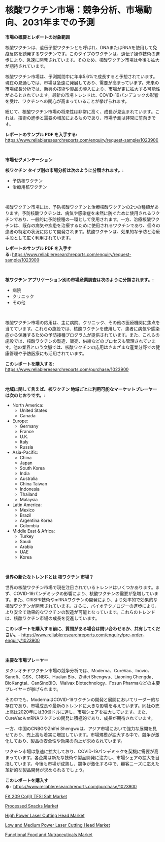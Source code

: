 <p><h1>核酸ワクチン市場：競争分析、市場動向、2031年までの予測</h1></p><p><strong>市場の概要とレポートの対象範囲</strong></p>
<p><p>核酸ワクチンは、遺伝子型ワクチンとも呼ばれ、DNAまたはRNAを使用して免疫反応を誘発するワクチンです。このタイプのワクチンは、遺伝子操作技術の進歩により、急速に開発されています。そのため、核酸ワクチン市場は今後も拡大が期待されています。 </p><p>核酸ワクチン市場は、予測期間中に年率5.6%で成長すると予想されています。現在の見通しでは、市場は急速に発展しており、需要が高まっています。未来の市場成長分析では、新興の技術や製品の導入により、市場が更に拡大する可能性があるとされています。最新の市場トレンドは、COVID-19パンデミックの影響を受け、ワクチンへの関心が高まっていることが挙げられます。 </p><p>総じて、核酸ワクチン市場の将来性は非常に高く、成長が見込まれています。これは、技術の進歩と需要の増加によるものであり、市場予測は非常に前向きです。</p></p>
<p><strong>レポートのサンプル PDF を入手する:</strong> <a href="https://www.reliableresearchreports.com/enquiry/request-sample/1023900">https://www.reliableresearchreports.com/enquiry/request-sample/1023900</a></p>
<p>&nbsp;</p>
<p><strong>市場セグメンテーション</strong></p>
<p><strong>核ワクチン タイプ別の市場分析は次のように分類されます。:</strong></p>
<p><ul><li>予防核ワクチン</li><li>治療用核ワクチン</li></ul></p>
<p>&nbsp;</p>
<p><p>核酸ワクチン市場には、予防核酸ワクチンと治療核酸ワクチンの2つの種類があります。予防核酸ワクチンは、病気や感染症を未然に防ぐために使用されるワクチンであり、一般的に予防接種の一環として使用されます。一方、治療核酸ワクチンは、既存の病気や疾患を治療するために使用されるワクチンであり、個々の患者の特定の状況に応じて開発されます。核酸ワクチンは、効果的な予防と治療手段として広く利用されています。</p></p>
<p><strong>レポートのサンプル PDF を入手する:</strong>&nbsp;<a href="https://www.reliableresearchreports.com/enquiry/request-sample/1023900">https://www.reliableresearchreports.com/enquiry/request-sample/1023900</a></p>
<p>&nbsp;</p>
<p><strong> 核ワクチン アプリケーション別の市場産業調査は次のように分類されます。:</strong></p>
<p><ul><li>病院</li><li>クリニック</li><li>その他</li></ul></p>
<p>&nbsp;</p>
<p><p>核酸ワクチン市場の応用は、主に病院、クリニック、その他の医療機関に焦点を当てています。これらの施設では、核酸ワクチンを使用して、患者に病気や感染症から保護するための予防接種プログラムが提供されています。また、これらの施設では、核酸ワクチンの製造、販売、供給などのプロセスも管理されています。他の業界という文脈では、核酸ワクチンの応用はさまざまな産業分野での健康管理や予防医療にも活用されています。</p></p>
<p><strong>このレポートを購入する:</strong>&nbsp; <a href="https://www.reliableresearchreports.com/purchase/1023900">https://www.reliableresearchreports.com/purchase/1023900</a></p>
<p>&nbsp;</p>
<p><strong>地域に関して言えば、核ワクチン 地域ごとに利用可能なマーケットプレーヤーは次のとおりです。:</strong></p>
<p><ul>
    <li>
        North America:
        <ul>
            <li>United States</li>
            <li>Canada</li>
        </ul>
    </li>
    <li>
        Europe:
        <ul>
            <li>Germany</li>
            <li>France</li>
            <li>U.K.</li>
            <li>Italy</li>
            <li>Russia</li>
        </ul>
    </li>
    <li>
        Asia-Pacific:
        <ul>
            <li>China</li>
            <li>Japan</li>
            <li>South Korea</li>
            <li>India</li>
            <li>Australia</li>
            <li>China Taiwan</li>
            <li>Indonesia</li>
            <li>Thailand</li>
            <li>Malaysia</li>
        </ul>
    </li>
    <li>
        Latin America:
        <ul>
            <li>Mexico</li>
            <li>Brazil</li>
            <li>Argentina Korea</li>
            <li>Colombia</li>
        </ul>
    </li>
    <li>
        Middle East & Africa:
        <ul>
            <li>Turkey</li>
            <li>Saudi</li>
            <li>Arabia</li>
            <li>UAE</li>
            <li>Korea</li>
        </ul>
    </li>
    </ul></p>
<p>&nbsp;</p>
<p><strong>世界の新たなトレンドとは 核ワクチン 市場？</strong></p>
<p><p>世界の核酸ワクチン市場で現在注目されているトレンドはいくつかあります。まず、COVID-19パンデミックの影響により、核酸ワクチンの需要が急増しています。また、CRISPR技術やmRNAワクチンの開発により、より効率的で効果的な核酸ワクチンが開発されています。さらに、バイオテクノロジーの進歩により、より安全で効果的なワクチンの製造が可能となっています。これらのトレンドは、核酸ワクチン市場の成長を促進しています。</p></p>
<p><strong>このレポートを購入する前に、質問がある場合は問い合わせるか、共有してください。</strong>- <a href="https://www.reliableresearchreports.com/enquiry/pre-order-enquiry/1023900">https://www.reliableresearchreports.com/enquiry/pre-order-enquiry/1023900</a></p>
<p>&nbsp;</p>
<p><strong>主要な市場プレーヤー</strong></p>
<p><p>ヌクレオチドワクチン市場の競争分析では、Moderna、CureVac、Inovio、Sanofi、GSK、CNBG、Hualan Bio、Zhifei Shengwu、Liaoning Chengda、BioKangtai、CanSinoBIO、Walvax Biotechnology、Fosun Pharmaなどの主要プレイヤーが挙げられます。 </p><p>その中でも、ModernaはCOVID-19ワクチンの開発と展開においてリーダー的な存在であり、市場成長や最新のトレンドに大きな影響を与えています。同社の売上高は2020年には30億ドルに達し、市場シェアを拡大しています。また、CureVacもmRNAワクチンの開発に積極的であり、成長が期待されています。</p><p>一方、中国のCNBGやZhifei Shengwuは、アジア市場において強力な展開を見せており、売上高も着実に増加しています。市場規模が拡大する中で、競争が激化しており、製品の安全性や効果の向上が求められています。</p><p>ワクチン市場は急速に拡大しており、COVID-19パンデミックを契機に需要が高まっています。各企業は新たな技術や製品開発に注力し、市場シェアの拡大を目指しています。今後も市場が成熟し、競争が激化する中で、顧客ニーズに応えた革新的な製品開発が求められるでしょう。</p></p>
<p><strong>このレポートを購入する:</strong>&nbsp;&nbsp;<a href="https://www.reliableresearchreports.com/purchase/1023900">https://www.reliableresearchreports.com/purchase/1023900</a></p>
<p><p><a href="https://github.com/luckyshygirl/Market-Research-Report-List-3/blob/main/fk-209-coii-tfsi-salt-market.md">FK 209 Co(II) TFSI Salt Market</a></p><p><a href="https://view.publitas.com/reportprime-1/processed-snacks-market-research-report-forecasted-for-period-from-2024-2031-by-market-type-market-application-and-region/">Processed Snacks Market</a></p><p><a href="https://shimmer-gardenia-37a.notion.site/High-Power-Laser-Cutting-Head-Market-Size-Reflecting-a-Forecast-Till-2031-Market-By-Type-By-Applic-006e7ff1cf7e4d50899d659e95687416">High Power Laser Cutting Head Market</a></p><p><a href="https://unruly-ladybug-44b.notion.site/Low-and-Medium-Power-Laser-Cutting-Head-Market-Size-Reflecting-a-Forecast-Till-2031-Market-By-Type--aa804ba0399e4b8b99e76f1e06b3e94e">Low and Medium Power Laser Cutting Head Market</a></p><p><a href="https://view.publitas.com/reportprime-1/functional-food-and-nutraceuticals-market-research-report-provides-critical-insights-that-can-help-shape-business-development-and-investment-strategies/">Functional Food and Nutraceuticals Market</a></p></p>